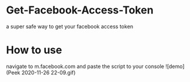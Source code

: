 # Get-Facebook-Access-Token
a super safe way to get your facebook access token
# How to use
navigate to m.facebook.com and paste the script to your console
![demo](Peek 2020-11-26 22-09.gif)
